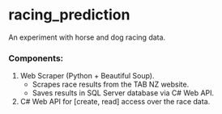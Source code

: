 # racing_prediction

An experiment with horse and dog racing data.

### Components:
1. Web Scraper (Python + Beautiful Soup).
   * Scrapes race results from the TAB NZ website.
   * Saves results in SQL Server database via C# Web API.
2. C# Web API for [create, read] access over the race data.
